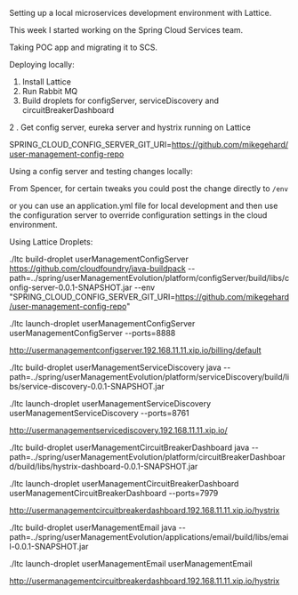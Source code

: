 Setting up a local microservices development environment with Lattice.

This week I started working on the Spring Cloud Services team. 

Taking POC app and migrating it to SCS.

Deploying locally:

1. Install Lattice
2. Run Rabbit MQ
3. Build droplets for configServer, serviceDiscovery and circuitBreakerDashboard


2
. Get config server, eureka server and hystrix running on Lattice

SPRING_CLOUD_CONFIG_SERVER_GIT_URI=https://github.com/mikegehard/user-management-config-repo

Using a config server and testing changes locally:

From Spencer, for certain tweaks you could post the change directly to `/env`

or you can use an application.yml file for local development and then use the configuration server to override configuration settings in the cloud environment.


Using Lattice Droplets:

./ltc build-droplet userManagementConfigServer https://github.com/cloudfoundry/java-buildpack --path=../spring/userManagementEvolution/platform/configServer/build/libs/config-server-0.0.1-SNAPSHOT.jar --env "SPRING_CLOUD_CONFIG_SERVER_GIT_URI=https://github.com/mikegehard/user-management-config-repo"

./ltc launch-droplet userManagementConfigServer userManagementConfigServer --ports=8888

http://usermanagementconfigserver.192.168.11.11.xip.io/billing/default

./ltc build-droplet userManagementServiceDiscovery java --path=../spring/userManagementEvolution/platform/serviceDiscovery/build/libs/service-discovery-0.0.1-SNAPSHOT.jar

./ltc launch-droplet userManagementServiceDiscovery userManagementServiceDiscovery --ports=8761

http://usermanagementservicediscovery.192.168.11.11.xip.io/

./ltc build-droplet userManagementCircuitBreakerDashboard java --path=../spring/userManagementEvolution/platform/circuitBreakerDashboard/build/libs/hystrix-dashboard-0.0.1-SNAPSHOT.jar

./ltc launch-droplet userManagementCircuitBreakerDashboard userManagementCircuitBreakerDashboard --ports=7979

http://usermanagementcircuitbreakerdashboard.192.168.11.11.xip.io/hystrix

./ltc build-droplet userManagementEmail java --path=../spring/userManagementEvolution/applications/email/build/libs/email-0.0.1-SNAPSHOT.jar

./ltc launch-droplet userManagementEmail userManagementEmail

http://usermanagementcircuitbreakerdashboard.192.168.11.11.xip.io/hystrix